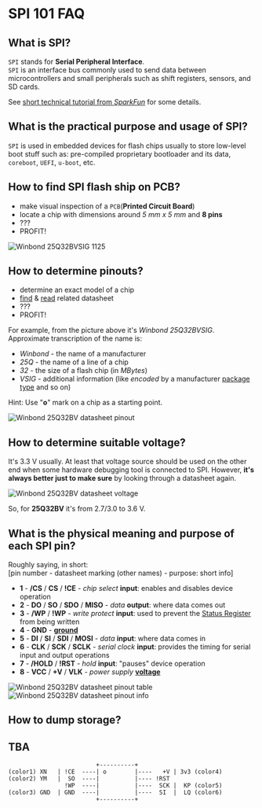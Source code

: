 # SPI 101 FAQ


## What is SPI?

`SPI` stands for **Serial Peripheral Interface**.  
`SPI` is an interface bus commonly used to send data between microcontrollers and small peripherals such as shift registers, sensors, and SD cards.  

See [short technical tutorial from _SparkFun_](https://learn.sparkfun.com/tutorials/serial-peripheral-interface-spi) for some details.  


## What is the practical purpose and usage of SPI?

`SPI` is used in embedded devices for flash chips usually to store low-level boot stuff such as: pre-compiled proprietary bootloader and its data, `coreboot`, `UEFI`, `u-boot`, etc.  


## How to find SPI flash ship on PCB?

 - make visual inspection of a `PCB`(**Printed Circuit Board**)
 - locate a chip with dimensions around *5 mm x 5 mm* and **8 pins**
 - ???
 - PROFIT!

![Winbond 25Q32BVSIG 1125](../master/pics/spi_flash.png)  


## How to determine pinouts?

 - determine an exact model of a chip
 - [find](https://duckduckgo.com/?q=winbond+"w25q32bvsig"+datasheet) &
 [read](https://www.winbond.com/resource-files/w25q32bv_revi_100413_wo_automotive.pdf) related datasheet
 - ???
 - PROFIT!

For example, from the picture above it's _Winbond 25Q32BVSIG_.  
Approximate transcription of the name is:
 - _Winbond_ - the name of a manufacturer
 - _25Q_ - the name of a line of a chip
 - _32_ - the size of a flash chip (in _MBytes_)
 - _VSIG_ - additional information (like _encoded_ by a manufacturer
 [package type](https://en.wikipedia.org/wiki/List_of_integrated_circuit_packaging_types) and so on)

Hint: Use "**o**" mark on a chip as a starting point.

![Winbond 25Q32BV datasheet pinout](../master/pics/w25q32bv_datasheet_pinout.png)


## How to determine suitable voltage?

It's 3.3 V usually. At least that voltage source should be used on the other end when some hardware debugging tool is connected to SPI. However, **it's always better just to make sure** by looking through a datasheet again.

![Winbond 25Q32BV datasheet voltage](../master/pics/w25q32bv_datasheet_voltage.png)

So, for **25Q32BV** it's from 2.7/3.0 to 3.6 V.


## What is the physical meaning and purpose of each SPI pin?

Roughly saying, in short:  
[pin number - datasheet marking (other names) - purpose: short info]

 - **1** - **/CS** / **CS** / **!CE** - _chip select_ **input**: enables and disables device operation
 - **2** - **DO** / **SO** / **SDO** / **MISO** - _data_ **output**: where data comes out
 - **3** - **/WP** / **!WP** - _write protect_ **input**: used to prevent the
 [Status Register](http://www.avrbeginners.net/architecture/spi/spi.html#spsr) from being written
 - **4** - **GND** - [**ground**](https://en.wikipedia.org/wiki/Ground_(electricity)#Electronics)
 - **5** - **DI** / **SI** / **SDI** / **MOSI** - _data_ **input**: where data comes in
 - **6** - **CLK** / **SCK** / **SCLK** - _serial clock_ **input**: provides the timing for serial input and output operations
 - **7** - **/HOLD** / **!RST** - _hold_ **input**: "pauses" device operation
 - **8** - **VCC** / **+V** / **VLK** - _power supply_ [**voltage**](https://en.wikipedia.org/wiki/Voltage)

![Winbond 25Q32BV datasheet pinout table](../master/pics/w25q32bv_datasheet_pinout_table.png)  
![Winbond 25Q32BV datasheet pinout info](../master/pics/w25q32bv_datasheet_pinout_info.png)  

## How to dump storage?

## TBA

```
                         +----------+
(color1) XN   | !CE  ----| o        |----   +V | 3v3 (color4)
(color2) YM   |  SO  ----|          |---- !RST
                !WP  ----|          |----  SCK |  KP (color5)
(color3) GND  | GND  ----|          |----  SI  |  LQ (color6)
                         +----------+
```

